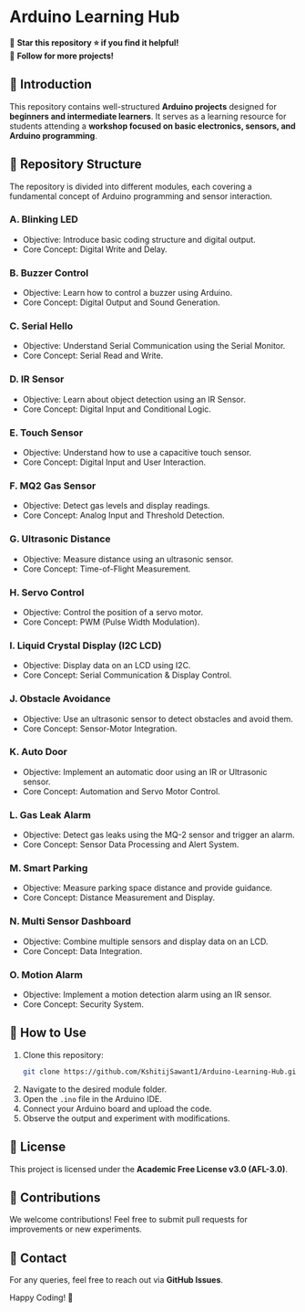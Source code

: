 # Arduino Learning Hub
🔹 **Star this repository ⭐ if you find it helpful!**   
🔹 **Follow for more projects!** 

## 🚀 Introduction
This repository contains well-structured **Arduino projects** designed for **beginners and intermediate learners**. It serves as a learning resource for students attending a **workshop focused on basic electronics, sensors, and Arduino programming**.

## 📌 Repository Structure
The repository is divided into different modules, each covering a fundamental concept of Arduino programming and sensor interaction.

### **A. Blinking LED**
- Objective: Introduce basic coding structure and digital output.
- Core Concept: Digital Write and Delay.

### **B. Buzzer Control**
- Objective: Learn how to control a buzzer using Arduino.
- Core Concept: Digital Output and Sound Generation.

### **C. Serial Hello**
- Objective: Understand Serial Communication using the Serial Monitor.
- Core Concept: Serial Read and Write.

### **D. IR Sensor**
- Objective: Learn about object detection using an IR Sensor.
- Core Concept: Digital Input and Conditional Logic.

### **E. Touch Sensor**
- Objective: Understand how to use a capacitive touch sensor.
- Core Concept: Digital Input and User Interaction.

### **F. MQ2 Gas Sensor**
- Objective: Detect gas levels and display readings.
- Core Concept: Analog Input and Threshold Detection.

### **G. Ultrasonic Distance**
- Objective: Measure distance using an ultrasonic sensor.
- Core Concept: Time-of-Flight Measurement.

### **H. Servo Control**
- Objective: Control the position of a servo motor.
- Core Concept: PWM (Pulse Width Modulation).

### **I. Liquid Crystal Display (I2C LCD)**
- Objective: Display data on an LCD using I2C.
- Core Concept: Serial Communication & Display Control.

### **J. Obstacle Avoidance**
- Objective: Use an ultrasonic sensor to detect obstacles and avoid them.
- Core Concept: Sensor-Motor Integration.

### **K. Auto Door**
- Objective: Implement an automatic door using an IR or Ultrasonic sensor.
- Core Concept: Automation and Servo Motor Control.

### **L. Gas Leak Alarm**
- Objective: Detect gas leaks using the MQ-2 sensor and trigger an alarm.
- Core Concept: Sensor Data Processing and Alert System.

### **M. Smart Parking**
- Objective: Measure parking space distance and provide guidance.
- Core Concept: Distance Measurement and Display.

### **N. Multi Sensor Dashboard**
- Objective: Combine multiple sensors and display data on an LCD.
- Core Concept: Data Integration.

### **O. Motion Alarm**
- Objective: Implement a motion detection alarm using an IR sensor.
- Core Concept: Security System.

## 📜 How to Use
1. Clone this repository:
   ```bash
   git clone https://github.com/KshitijSawant1/Arduino-Learning-Hub.git
   ```
2. Navigate to the desired module folder.
3. Open the `.ino` file in the Arduino IDE.
4. Connect your Arduino board and upload the code.
5. Observe the output and experiment with modifications.

## 📄 License
This project is licensed under the **Academic Free License v3.0 (AFL-3.0)**.

## 🤝 Contributions
We welcome contributions! Feel free to submit pull requests for improvements or new experiments.

## 📧 Contact
For any queries, feel free to reach out via **GitHub Issues**.

Happy Coding! 🚀
